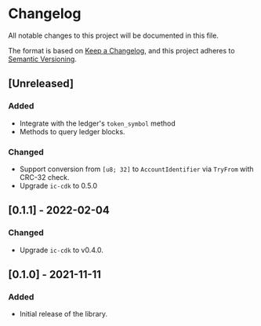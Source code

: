# Changelog
All notable changes to this project will be documented in this file.

The format is based on [Keep a Changelog](https://keepachangelog.com/en/1.0.0/),
and this project adheres to [Semantic Versioning](https://semver.org/spec/v2.0.0.html).

## [Unreleased]
### Added
- Integrate with the ledger's `token_symbol` method
- Methods to query ledger blocks.

### Changed
- Support conversion from `[u8; 32]` to `AccountIdentifier` via `TryFrom` with CRC-32 check.
- Upgrade `ic-cdk` to 0.5.0

## [0.1.1] - 2022-02-04
### Changed
- Upgrade `ic-cdk` to v0.4.0.

## [0.1.0] - 2021-11-11
### Added
- Initial release of the library.
